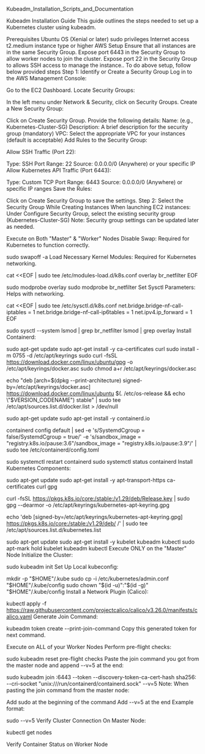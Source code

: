 Kubeadm_Installation_Scripts_and_Documentation

Kubeadm Installation Guide
This guide outlines the steps needed to set up a Kubernetes cluster using kubeadm.

Prerequisites
Ubuntu OS (Xenial or later)
sudo privileges
Internet access
t2.medium instance type or higher
AWS Setup
Ensure that all instances are in the same Security Group.
Expose port 6443 in the Security Group to allow worker nodes to join the cluster.
Expose port 22 in the Security Group to allows SSH access to manage the instance..
To do above setup, follow below provided steps
Step 1: Identify or Create a Security Group
Log in to the AWS Management Console:

Go to the EC2 Dashboard.
Locate Security Groups:

In the left menu under Network & Security, click on Security Groups.
Create a New Security Group:

Click on Create Security Group.
Provide the following details:
Name: (e.g., Kubernetes-Cluster-SG)
Description: A brief description for the security group (mandatory)
VPC: Select the appropriate VPC for your instances (default is acceptable)
Add Rules to the Security Group:

Allow SSH Traffic (Port 22):

Type: SSH
Port Range: 22
Source: 0.0.0.0/0 (Anywhere) or your specific IP
Allow Kubernetes API Traffic (Port 6443):

Type: Custom TCP
Port Range: 6443
Source: 0.0.0.0/0 (Anywhere) or specific IP ranges
Save the Rules:

Click on Create Security Group to save the settings.
Step 2: Select the Security Group While Creating Instances
When launching EC2 instances:
Under Configure Security Group, select the existing security group (Kubernetes-Cluster-SG)
Note: Security group settings can be updated later as needed.

Execute on Both "Master" & "Worker" Nodes
Disable Swap: Required for Kubernetes to function correctly.

sudo swapoff -a
Load Necessary Kernel Modules: Required for Kubernetes networking.

cat <<EOF | sudo tee /etc/modules-load.d/k8s.conf
overlay
br_netfilter
EOF

sudo modprobe overlay
sudo modprobe br_netfilter
Set Sysctl Parameters: Helps with networking.

cat <<EOF | sudo tee /etc/sysctl.d/k8s.conf
net.bridge.bridge-nf-call-iptables  = 1
net.bridge.bridge-nf-call-ip6tables = 1
net.ipv4.ip_forward                 = 1
EOF

sudo sysctl --system
lsmod | grep br_netfilter
lsmod | grep overlay
Install Containerd:

sudo apt-get update
sudo apt-get install -y ca-certificates curl
sudo install -m 0755 -d /etc/apt/keyrings
sudo curl -fsSL https://download.docker.com/linux/ubuntu/gpg -o /etc/apt/keyrings/docker.asc
sudo chmod a+r /etc/apt/keyrings/docker.asc

echo "deb [arch=$(dpkg --print-architecture) signed-by=/etc/apt/keyrings/docker.asc] https://download.docker.com/linux/ubuntu $(. /etc/os-release && echo \"$VERSION_CODENAME\") stable" | sudo tee /etc/apt/sources.list.d/docker.list > /dev/null

sudo apt-get update
sudo apt-get install -y containerd.io

containerd config default | sed -e 's/SystemdCgroup = false/SystemdCgroup = true/' -e 's/sandbox_image = "registry.k8s.io\/pause:3.6"/sandbox_image = "registry.k8s.io\/pause:3.9"/' | sudo tee /etc/containerd/config.toml

sudo systemctl restart containerd
sudo systemctl status containerd
Install Kubernetes Components:

sudo apt-get update
sudo apt-get install -y apt-transport-https ca-certificates curl gpg

curl -fsSL https://pkgs.k8s.io/core:/stable:/v1.29/deb/Release.key | sudo gpg --dearmor -o /etc/apt/keyrings/kubernetes-apt-keyring.gpg

echo 'deb [signed-by=/etc/apt/keyrings/kubernetes-apt-keyring.gpg] https://pkgs.k8s.io/core:/stable:/v1.29/deb/ /' | sudo tee /etc/apt/sources.list.d/kubernetes.list

sudo apt-get update
sudo apt-get install -y kubelet kubeadm kubectl
sudo apt-mark hold kubelet kubeadm kubectl
Execute ONLY on the "Master" Node
Initialize the Cluster:

sudo kubeadm init
Set Up Local kubeconfig:

mkdir -p "$HOME"/.kube
sudo cp -i /etc/kubernetes/admin.conf "$HOME"/.kube/config
sudo chown "$(id -u)":"$(id -g)" "$HOME"/.kube/config
Install a Network Plugin (Calico):

kubectl apply -f https://raw.githubusercontent.com/projectcalico/calico/v3.26.0/manifests/calico.yaml
Generate Join Command:

kubeadm token create --print-join-command
Copy this generated token for next command.

Execute on ALL of your Worker Nodes
Perform pre-flight checks:

sudo kubeadm reset pre-flight checks
Paste the join command you got from the master node and append --v=5 at the end:

sudo kubeadm join <private-ip-of-control-plane>:6443 --token <token> --discovery-token-ca-cert-hash sha256:<hash> --cri-socket 
"unix:///run/containerd/containerd.sock" --v=5
Note: When pasting the join command from the master node:

Add sudo at the beginning of the command
Add --v=5 at the end
Example format:

sudo <paste-join-command-here> --v=5
Verify Cluster Connection
On Master Node:

kubectl get nodes


Verify Container Status on Worker Node

